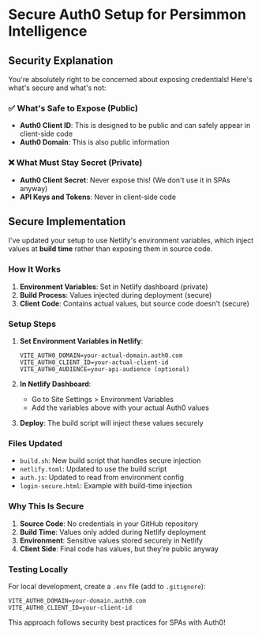 # Secure Auth0 Setup for Persimmon Intelligence

## Security Explanation

You're absolutely right to be concerned about exposing credentials! Here's what's secure and what's not:

### ✅ What's Safe to Expose (Public)

- **Auth0 Client ID**: This is designed to be public and can safely appear in client-side code
- **Auth0 Domain**: This is also public information

### ❌ What Must Stay Secret (Private)

- **Auth0 Client Secret**: Never expose this! (We don't use it in SPAs anyway)
- **API Keys and Tokens**: Never in client-side code

## Secure Implementation

I've updated your setup to use Netlify's environment variables, which inject values at **build time** rather than exposing them in source code.

### How It Works

1. **Environment Variables**: Set in Netlify dashboard (private)
2. **Build Process**: Values injected during deployment (secure)
3. **Client Code**: Contains actual values, but source code doesn't (secure)

### Setup Steps

1. **Set Environment Variables in Netlify**:

   ```
   VITE_AUTH0_DOMAIN=your-actual-domain.auth0.com
   VITE_AUTH0_CLIENT_ID=your-actual-client-id
   VITE_AUTH0_AUDIENCE=your-api-audience (optional)
   ```

2. **In Netlify Dashboard**:

   - Go to Site Settings > Environment Variables
   - Add the variables above with your actual Auth0 values

3. **Deploy**: The build script will inject these values securely

### Files Updated

- `build.sh`: New build script that handles secure injection
- `netlify.toml`: Updated to use the build script
- `auth.js`: Updated to read from environment config
- `login-secure.html`: Example with build-time injection

### Why This Is Secure

1. **Source Code**: No credentials in your GitHub repository
2. **Build Time**: Values only added during Netlify deployment
3. **Environment**: Sensitive values stored securely in Netlify
4. **Client Side**: Final code has values, but they're public anyway

### Testing Locally

For local development, create a `.env` file (add to `.gitignore`):

```
VITE_AUTH0_DOMAIN=your-domain.auth0.com
VITE_AUTH0_CLIENT_ID=your-client-id
```

This approach follows security best practices for SPAs with Auth0!
